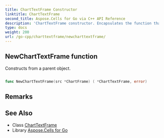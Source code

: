 ```yaml
---
title: ChartTextFrame Constructor 
linktitle: ChartTextFrame
second_title: Aspose.Cells for Go via C++ API Reference
description: 'ChartTextFrame constructor. Encapsulates the function that represents newcharttextframe in Go.'
type: docs
weight: 200
url: /go-cpp/charttextframe/newcharttextframe/
---
```


## NewChartTextFrame function

Constructs from a parent object.

```go

func NewChartTextFrame(src *ChartFrame) ( *ChartTextFrame, error)

```

## Remarks


## See Also

* Class [ChartTextFrame](../)
* Library [Aspose.Cells for Go](../../)
